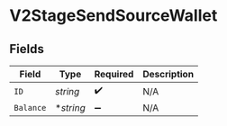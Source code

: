 # V2StageSendSourceWallet


## Fields

| Field              | Type               | Required           | Description        |
| ------------------ | ------------------ | ------------------ | ------------------ |
| `ID`               | *string*           | :heavy_check_mark: | N/A                |
| `Balance`          | **string*          | :heavy_minus_sign: | N/A                |